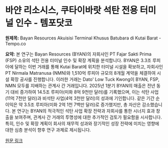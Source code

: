 # 바얀 리소시스, 쿠타이바랏 석탄 전용 터미널 인수 - 템포닷코

**원제목:** Bayan Resources Akuisisi Terminal Khusus Batubara di Kutai Barat - Tempo.co

**요약:** 본 연구는 Bayan Resources (BYAN)의 자회사인 PT Fajar Sakti Prima (FSP) 소유의 석탄 전용 터미널 인수 및 확장 계획을 분석합니다.  BYAN은 3.3조 루피아에 달하는 이번 거래를 통해 Kutai Barat에 위치한 터미널 시설을 확보하고,  자회사인 PT Nirmala Matranusa (NMN)와 1,510억 루피아 규모의 8개월 계약을 체결하여 시설 확장 공사를 진행합니다.  이러한 거래는 Dato' Low Tuck Kwong이 BYAN, FSP, NMN 모두를 지배하는  관계사 간 거래입니다.  2025년 1분기 BYAN의 매출은 전년 동기 대비 증가하여 14.5조 루피아(미화 8억 9천만 달러)를 기록했으며,  이는 석탄 사업(11억 7천만 달러)과 비석탄 사업(4억 3천만 달러)의 성과에 기인합니다.  같은 기간 순이익은 약 3.5조 루피아(미화 2억 1천 7백만 달러)로 증가했지만, 총 자산은 감소했습니다.  본 연구는 BYAN의 적극적인 석탄 사업 확장 전략과 자회사를 통한 시너지 효과 창출을 보여주며,  관계사 간 거래의 투명성에 대한 추가적인 검토가 필요함을 시사합니다.  특히,  인수 및 확장 계획이 회사의 재무적 성과와 장기적인 성장 전략에 미치는 영향에 대한 심층 분석이 향후 연구 과제로 제시됩니다.

[원문 링크](https://www.tempo.co/ekonomi/bayan-resources-akuisisi-terminal-khusus-batubara-di-kutai-barat-2048902)
